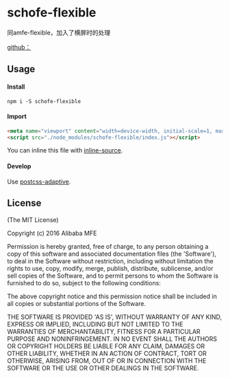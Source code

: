 # schofe-flexible
同amfe-flexible，加入了横屏时的处理

[github：](https://github.com/Scholar-g/schofe-flexible.git)

## Usage

#### Install

`npm i -S schofe-flexible`

#### Import

```html
<meta name="viewport" content="width=device-width, initial-scale=1, maximum-scale=1, minimum-scale=1, user-scalable=no">
<script src="./node_modules/schofe-flexible/index.js"></script>
```

You can inline this file with [inline-source](https://npmjs.org/package/inline-source).

#### Develop

Use [postcss-adaptive](https://www.npmjs.com/package/postcss-adaptive).

## License

(The MIT License)

Copyright (c) 2016 Alibaba MFE

Permission is hereby granted, free of charge, to any person obtaining a copy of this software and associated documentation files (the 'Software'), to deal in the Software without restriction, including without limitation the rights to use, copy, modify, merge, publish, distribute, sublicense, and/or sell copies of the Software, and to permit persons to whom the Software is furnished to do so, subject to the following conditions:

The above copyright notice and this permission notice shall be included in all copies or substantial portions of the Software.

THE SOFTWARE IS PROVIDED 'AS IS', WITHOUT WARRANTY OF ANY KIND, EXPRESS OR IMPLIED, INCLUDING BUT NOT LIMITED TO THE WARRANTIES OF MERCHANTABILITY, FITNESS FOR A PARTICULAR PURPOSE AND NONINFRINGEMENT. IN NO EVENT SHALL THE AUTHORS OR COPYRIGHT HOLDERS BE LIABLE FOR ANY CLAIM, DAMAGES OR OTHER LIABILITY, WHETHER IN AN ACTION OF CONTRACT, TORT OR OTHERWISE, ARISING FROM, OUT OF OR IN CONNECTION WITH THE SOFTWARE OR THE USE OR OTHER DEALINGS IN THE SOFTWARE.
